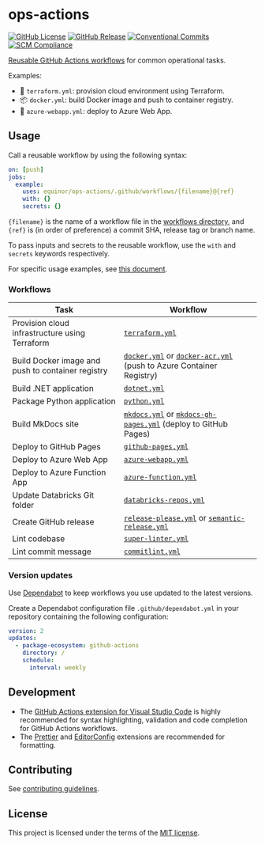# ops-actions

[![GitHub License](https://img.shields.io/github/license/equinor/ops-actions)](LICENSE)
[![GitHub Release](https://img.shields.io/github/v/release/equinor/ops-actions)](https://github.com/equinor/ops-actions/releases/latest)
[![Conventional Commits](https://img.shields.io/badge/Conventional%20Commits-1.0.0-%23FE5196?logo=conventionalcommits&logoColor=white)](https://conventionalcommits.org)
[![SCM Compliance](https://scm-compliance-api.radix.equinor.com/repos/equinor/ops-actions/badge)](https://developer.equinor.com/governance/scm-policy/)

[Reusable GitHub Actions workflows](https://docs.github.com/en/actions/using-workflows/reusing-workflows) for common operational tasks.

Examples:

- 🌲 `terraform.yml`: provision cloud environment using Terraform.
- 📦 `docker.yml`: build Docker image and push to container registry.
- 🚀 `azure-webapp.yml`: deploy to Azure Web App.

## Usage

Call a reusable workflow by using the following syntax:

```yaml
on: [push]
jobs:
  example:
    uses: equinor/ops-actions/.github/workflows/{filename}@{ref}
    with: {}
    secrets: {}
```

`{filename}` is the name of a workflow file in the [workflows directory](.github/workflows), and `{ref}` is (in order of preference) a commit SHA, release tag or branch name.

To pass inputs and secrets to the reusable workflow, use the `with` and `secrets` keywords respectively.

For specific usage examples, see [this document](docs/usage-examples.md).

### Workflows

| Task                                              | Workflow                                                                                                                                |
| ------------------------------------------------- | --------------------------------------------------------------------------------------------------------------------------------------- |
| Provision cloud infrastructure using Terraform    | [`terraform.yml`](.github/workflows/terraform.yml)                                                                                      |
| Build Docker image and push to container registry | [`docker.yml`](.github/workflows/docker.yml) or [`docker-acr.yml`](.github/workflows/docker-acr.yml) (push to Azure Container Registry) |
| Build .NET application                            | [`dotnet.yml`](.github/workflows/dotnet.yml)                                                                                            |
| Package Python application                        | [`python.yml`](.github/workflows/python.yml)                                                                                            |
| Build MkDocs site                                 | [`mkdocs.yml`](.github/workflows/mkdocs.yml) or [`mkdocs-gh-pages.yml`](.github/workflows/mkdocs-gh-pages.yml) (deploy to GitHub Pages) |
| Deploy to GitHub Pages                            | [`github-pages.yml`](.github/workflows/github-pages.yml)                                                                                |
| Deploy to Azure Web App                           | [`azure-webapp.yml`](.github/workflows/azure-webapp.yml)                                                                                |
| Deploy to Azure Function App                      | [`azure-function.yml`](.github/workflows/azure-function.yml)                                                                            |
| Update Databricks Git folder                      | [`databricks-repos.yml`](.github/workflows/databricks-repos.yml)                                                                        |
| Create GitHub release                             | [`release-please.yml`](.github/workflows/release-please.yml) or [`semantic-release.yml`](.github/workflows/semantic-release.yml)        |
| Lint codebase                                     | [`super-linter.yml`](.github/workflows/super-linter.yml)                                                                                |
| Lint commit message                               | [`commitlint.yml`](.github/workflows/commitlint.yml)                                                                                    |

### Version updates

Use [Dependabot](https://docs.github.com/en/code-security/dependabot/dependabot-version-updates/about-dependabot-version-updates) to keep workflows you use updated to the latest versions.

Create a Dependabot configuration file `.github/dependabot.yml` in your repository containing the following configuration:

```yaml
version: 2
updates:
  - package-ecosystem: github-actions
    directory: /
    schedule:
      interval: weekly
```

## Development

- The [GitHub Actions extension for Visual Studio Code](https://marketplace.visualstudio.com/items?itemName=GitHub.vscode-github-actions) is highly recommended for syntax highlighting, validation and code completion for GitHub Actions workflows.
- The [Prettier](https://marketplace.visualstudio.com/items?itemName=esbenp.prettier-vscode) and [EditorConfig](https://marketplace.visualstudio.com/items?itemName=EditorConfig.EditorConfig) extensions are recommended for formatting.

## Contributing

See [contributing guidelines](CONTRIBUTING.md).

## License

This project is licensed under the terms of the [MIT license](LICENSE).
